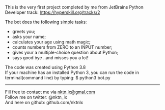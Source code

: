 This is the very first project completed by me from JetBrains Python Developer track: https://hyperskill.org/tracks/2

The bot does the following simple tasks:
- greets you;
- asks your name;
- calculates your age using math magic;
- counts numbers from ZERO to an INPUT number;
- gives your a multiple-choice question about Python;
- says good bye ..and misses you a lot!  

The code was created using Python 3.8  
If your machine has an installed Python 3, you can run the code in terminal(command line) by typing: 
$ python3 bot.py  



--------------------------------------------
Fill free to contact me via nktn.lx@gmal.com  
Follow me on twitter: @nktn_lx  
And here on github: github.com/nktnlx  